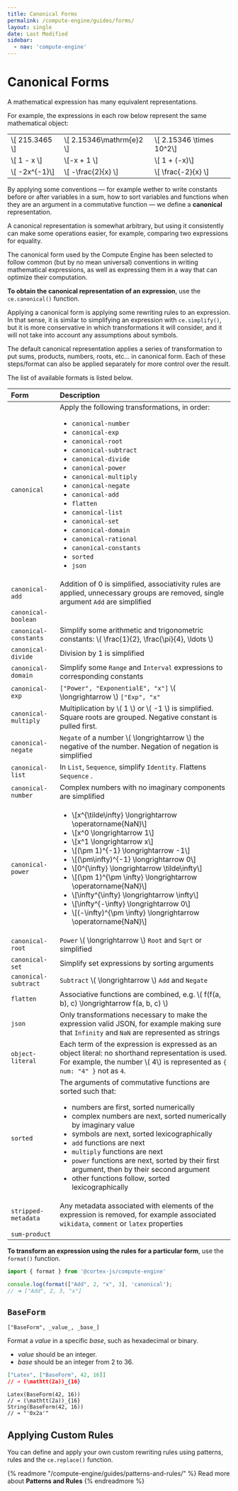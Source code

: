 ```yaml
---
title: Canonical Forms
permalink: /compute-engine/guides/forms/
layout: single
date: Last Modified
sidebar:
  - nav: 'compute-engine'
---
```


# Canonical Forms

A mathematical expression has many equivalent representations.

For example, the expressions in each row below represent the same mathematical
object:

|                  |                             |                             |
| :--------------- | :-------------------------- | :-------------------------- |
| \\[ 215.3465 \\] | \\[ 2.15346\\mathrm{e}2 \\] | \\[ 2.15346 \\times 10^2\\] |
| \\[ 1 - x \\]    | \\[-x + 1 \\]               | \\[ 1 + (-x)\\]             |
| \\[ -2x^{-1}\\]  | \\[ -\frac{2}{x} \\]        | \\[ \frac{-2}{x} \\]        |

By applying some conventions &mdash; for example wether to write constants
before or after variables in a sum, how to sort variables and functions when
they are an argument in a commutative function &mdash; we define a **canonical**
representation.

A canonical representation is somewhat arbitrary, but using it consistently can
make some operations easier, for example, comparing two expressions for
equality.

The canonical form used by the Compute Engine has been selected to follow common
(but by no mean universal) conventions in writing mathematical expressions, as
well as expressing them in a way that can optimize their computation.

**To obtain the canonical representation of an expression**, use the
`ce.canonical()` function.

Applying a canonical form is applying some rewriting rules to an expression. In
that sense, it is similar to simplifying an expression with `ce.simplify()`, but
it is more conservative in which transformations it will consider, and it will
not take into account any assumptions about symbols.

The default canonical representation applies a series of transformation to put
sums, products, numbers, roots, etc... in canonical form. Each of these
steps/format can also be applied separately for more control over the result.

The list of available formats is listed below.

<div class=symbols-table>

| Form                  | Description                                                                                                                                                                                                                                                                                                                                                                                                                                                                                                                                                  |
| :-------------------- | :----------------------------------------------------------------------------------------------------------------------------------------------------------------------------------------------------------------------------------------------------------------------------------------------------------------------------------------------------------------------------------------------------------------------------------------------------------------------------------------------------------------------------------------------------------- |
| `canonical`           | Apply the following transformations, in order: <ul><li> `canonical-number`</li><li>`canonical-exp`</li><li>`canonical-root`</li><li>`canonical-subtract`</li><li>`canonical-divide`</li><li>`canonical-power`</li><li>`canonical-multiply`</li><li>`canonical-negate`</li><li>`canonical-add`</li><li>`flatten`</li><li>`canonical-list`</li><li>`canonical-set`</li><li>`canonical-domain`</li><li>`canonical-rational`</li><li>`canonical-constants`</li><li>`sorted`</li><li>`json`</li></ul>                                                             |
| `canonical-add`       | Addition of 0 is simplified, associativity rules are applied, unnecessary groups are removed, single argument `Add` are simplified                                                                                                                                                                                                                                                                                                                                                                                                                           |
| `canonical-boolean`   |                                                                                                                                                                                                                                                                                                                                                                                                                                                                                                                                                              |
| `canonical-constants` | Simplify some arithmetic and trigonometric constants: \\( \frac{1}{2}, \frac{\pi}{4}, \ldots \\)                                                                                                                                                                                                                                                                                                                                                                                                                                                             |
| `canonical-divide`    | Division by 1 is simplified                                                                                                                                                                                                                                                                                                                                                                                                                                                                                                                                  |
| `canonical-domain`    | Simplify some `Range` and `Interval` expressions to corresponding constants                                                                                                                                                                                                                                                                                                                                                                                                                                                                                  |
| `canonical-exp`       | `["Power", "ExponentialE", "x"]` \\( \longrightarrow \\) `["Exp", "x"`                                                                                                                                                                                                                                                                                                                                                                                                                                                                                       |
| `canonical-multiply`  | Multiplication by \\( 1 \\) or \\( -1 \\) is simplified. Square roots are grouped. Negative constant is pulled first.                                                                                                                                                                                                                                                                                                                                                                                                                                        |
| `canonical-negate`    | `Negate` of a number \\( \longrightarrow \\) the negative of the number. Negation of negation is simplified                                                                                                                                                                                                                                                                                                                                                                                                                                                  |
| `canonical-list`      | In `List`, `Sequence`, simplify `Identity`. Flattens `Sequence` .                                                                                                                                                                                                                                                                                                                                                                                                                                                                                            |
| `canonical-number`    | Complex numbers with no imaginary components are simplified                                                                                                                                                                                                                                                                                                                                                                                                                                                                                                  |
| `canonical-power`     | <ul><li>\\[x^{\tilde\infty} \longrightarrow \operatorname{NaN}\\]</li><li>\\[x^0 \longrightarrow 1\\]</li><li>\\[x^1 \longrightarrow x\\]</li><li>\\[(\pm 1)^{-1} \longrightarrow -1\\]</li><li>\\[(\pm\infty)^{-1} \longrightarrow 0\\]</li><li>\\[0^{\infty} \longrightarrow \tilde\infty\\]</li><li>\\[(\pm 1)^{\pm \infty} \longrightarrow \operatorname{NaN}\\]</li><li>\\[\infty^{\infty} \longrightarrow \infty\\]</li><li>\\[\infty^{-\infty} \longrightarrow 0\\]</li><li>\\[(-\infty)^{\pm \infty} \longrightarrow \operatorname{NaN}\\]</li></ul> |
| `canonical-root`      | `Power` \\( \longrightarrow \\) `Root` and `Sqrt` or simplified                                                                                                                                                                                                                                                                                                                                                                                                                                                                                              |
| `canonical-set`       | Simplify set expressions by sorting arguments                                                                                                                                                                                                                                                                                                                                                                                                                                                                                                                |
| `canonical-subtract`  | `Subtract` \\( \longrightarrow \\) `Add` and `Negate`                                                                                                                                                                                                                                                                                                                                                                                                                                                                                                        |
| `flatten`             | Associative functions are combined, e.g. \\( f(f(a, b), c) \longrightarrow f(a, b, c) \\)                                                                                                                                                                                                                                                                                                                                                                                                                                                                    |
| `json`                | Only transformations necessary to make the expression valid JSON, for example making sure that `Infinity` and `NaN` are represented as strings                                                                                                                                                                                                                                                                                                                                                                                                               |
| `object-literal`      | Each term of the expression is expressed as an object literal: no shorthand representation is used. For example, the number \\( 4\\) is represented as `{ num: "4" }` not as `4`.                                                                                                                                                                                                                                                                                                                                                                            |
| `sorted`              | The arguments of commutative functions are sorted such that: <ul><li> numbers are first, sorted numerically </li><li> complex numbers are next, sorted numerically by imaginary value </li><li> symbols are next, sorted lexicographically </li><li> `add` functions are next </li><li> `multiply` functions are next </li><li> `power` functions are next, sorted by their first argument, then by their second argument </li><li> other functions follow, sorted lexicographically</li></ul>                                                               |
| `stripped-metadata`   | Any metadata associated with elements of the expression is removed, for example associated `wikidata`, `comment` or `latex` properties                                                                                                                                                                                                                                                                                                                                                                                                                       |
| `sum-product`         |                                                                                                                                                                                                                                                                                                                                                                                                                                                                                                                                                              |

</div>

**To transform an expression using the rules for a particular form**, use the
`format()` function.

```js
import { format } from '@cortex-js/compute-engine'

console.log(format(["Add", 2, "x", 3], 'canonical');
// ➔ ["Add", 2, 3, "x"]
```

## `BaseForm`

`["BaseForm", _value_, _base_]`

Format a _value_ in a specific _base_, such as hexadecimal or binary.

- _value_ should be an integer.
- _base_ should be an integer from 2 to 36.

```json
["Latex", ["BaseForm", 42, 16]]
// ➔ (\mathtt(2a))_{16}
```

```cortex
Latex(BaseForm(42, 16))
// ➔ (\mathtt(2a))_{16}
String(BaseForm(42, 16))
// ➔ "'0x2a'"
```

## Applying Custom Rules

You can define and apply your own custom rewriting rules using patterns, rules
and the `ce.replace()` function.

{% readmore "/compute-engine/guides/patterns-and-rules/" %}
Read more about <strong>Patterns and Rules</strong>
{% endreadmore %}
